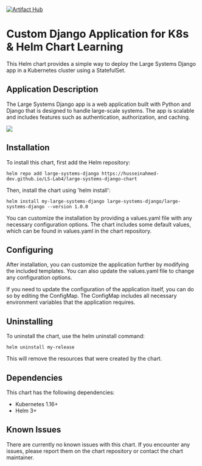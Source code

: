 [![Artifact Hub](https://img.shields.io/endpoint?url=https://artifacthub.io/badge/repository/large-systems-django)](https://artifacthub.io/packages/search?repo=large-systems-django) 
# Custom Django Application for K8s & Helm Chart Learning
This Helm chart provides a simple way to deploy the Large Systems Django app in a Kubernetes cluster using a StatefulSet.

## Application Description
The Large Systems Django app is a web application built with Python and Django that is designed to handle large-scale systems. The app is scalable and includes features such as authentication, authorization, and caching.

![](https://github.com/husseinahmed-dev/LS-Lab4/blob/main/Figures/Figure-92.png)

## Installation
To install this chart, first add the Helm repository:

```
helm repo add large-systems-django https://husseinahmed-dev.github.io/LS-Lab4/large-systems-django-chart
```

Then, install the chart using 'helm install':

```
helm install my-large-systems-django large-systems-django/large-systems-django --version 1.0.0
```

You can customize the installation by providing a values.yaml file with any necessary configuration options. The chart includes some default values, which can be found in values.yaml in the chart repository.

## Configuring
After installation, you can customize the application further by modifying the included templates. You can also update the values.yaml file to change any configuration options.

If you need to update the configuration of the application itself, you can do so by editing the ConfigMap. The ConfigMap includes all necessary environment variables that the application requires.

## Uninstalling
To uninstall the chart, use the helm uninstall command:

```
helm uninstall my-release
```

This will remove the resources that were created by the chart.

## Dependencies
This chart has the following dependencies:
- Kubernetes 1.16+
- Helm 3+

## Known Issues
There are currently no known issues with this chart. If you encounter any issues, please report them on the chart repository or contact the chart maintainer.
